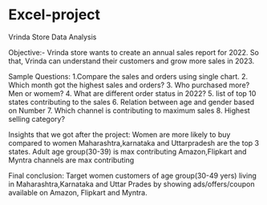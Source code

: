 # Excel-project
Vrinda Store Data Analysis

Objective:- Vrinda store wants to create an annual sales report for 2022. So that, Vrinda can understand their customers and grow more sales in 2023.

Sample Questions:
1.Compare the sales and orders using single chart.
2. Which month got the highest sales and orders?
3. Who purchased more? Men or womem?
4. What are different order status in 2022?
5. list of top 10 states contributing to the sales
6. Relation between age and gender based on Number
7. Which channel is contributing to maximum sales
8. Highest selling category?

Insights that we got after the project:
 Women are more likely to buy compared to women
 Maharashtra,karnataka and Uttarpradesh are the top 3 states.
 Adult age group(30-39) is max contributing
 Amazon,Flipkart and Myntra channels are max contributing
 
 Final conclusion:
 Target women customers of age group(30-49 yers) living in Maharashtra,Karnataka and Uttar Prades by showing ads/offers/coupon available on Amazon, Flipkart and Myntra.
 
